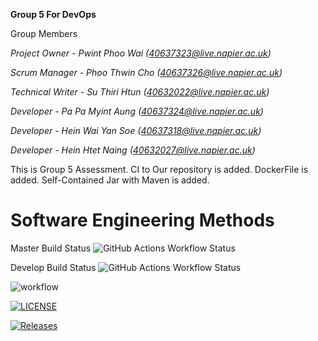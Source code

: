 **Group 5 For DevOps**

Group Members

_Project Owner - Pwint Phoo Wai (40637323@live.napier.ac.uk)_

_Scrum Manager - Phoo Thwin Cho (40637326@live.napier.ac.uk)_

_Technical Writer - Su Thiri Htun (40632022@live.napier.ac.uk)_

_Developer - Pa Pa Myint Aung (40637324@live.napier.ac.uk)_

_Developer - Hein Wai Yan Soe (40637318@live.napier.ac.uk)_

_Developer - Hein Htet Naing (40632027@live.napier.ac.uk)_


This is Group 5 Assessment.
CI to Our repository is added.
DockerFile is added.
Self-Contained Jar with Maven is added.


# Software Engineering Methods
Master Build Status ![GitHub Actions Workflow Status](https://img.shields.io/github/actions/workflow/status/SuThiriHtun/sem/main.yml?branch=develop)

Develop Build Status ![GitHub Actions Workflow Status](https://img.shields.io/github/actions/workflow/status/SuThiriHtun/sem/main.yml?branch=master)

![workflow](https://github.com/40637323/DevOps_Gp5/actions/workflows/main.yml/badge.svg)

[![LICENSE](https://img.shields.io/github/license/40637323/sem.svg?style=flat-square)](https://github.com/40637323/DevOps_Gp5/blob/master/LICENSE)

[![Releases](https://img.shields.io/github/release/40637323/DevOps_Gp5/all.svg?style=flat-square)](https://github.com/40637323/DevOps_Gp5/releases)
